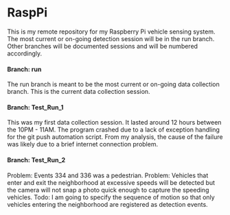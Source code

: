 # RaspPi
This is my remote repository for my Raspberry Pi vehicle sensing system. The most current or on-going detection session will be in the run branch. Other branches will be documented sessions and will be numbered accordingly. 

#### Branch: run
The run branch is meant to be the most current or on-going data collection branch. This is the current data collection session. 

#### Branch: Test_Run_1 
This was my first data collection session. It lasted around 12 hours between the 10PM - 11AM. The program crashed due to a lack of exception handling for the git push automation script. From my analysis, the cause of the failure was likely due to a brief internet connection problem. 

#### Branch: Test_Run_2
Problem: Events 334 and 336 was a pedestrian. Problem: Vehicles that enter and exit the neighborhood at excessive speeds will be detected but the camera will not snap a photo quick enough to capture the speeding vehicles. Todo: I am going to specify the sequence of motion so that only vehicles entering the neighborhood are registered as detection events. 
